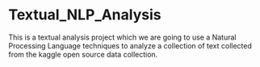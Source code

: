# Textual_NLP_Analysis
This is a textual analysis project which we are going to use a Natural Processing Language techniques to analyze a collection of text collected from the kaggle open source data collection. 
